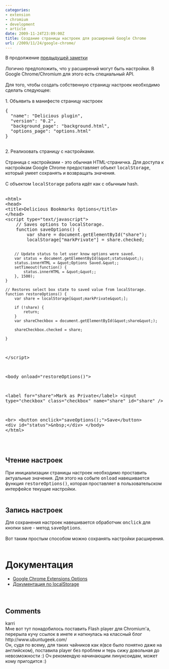 ```yaml
---
categories:
- extension
- chromium
- development
- article
date: 2009-11-24T23:09:00Z
title: Создание страницы настроек для расширений Google Chrome
url: /2009/11/24/google-chrome/
---
```


<div class='post'>
В продолжение <a href="http://atamanenko.blogspot.com/2009/11/delicious-bookmarks-google.html">предыдущей заметки</a><br />
<br />
Логично предположить, что у расширений могут быть настройки. В Google Chrome/Chromium для этого есть специальный API.<br />
<br />
Для того, чтобы создать собственную страницу настроек необходимо сделать следующее:<br />
<br />
1. Объявить в манифесте страницу настроек<br />
<pre class="brush:js; highlight: [5]">{
  "name": "Delicious plugin", 
  "version": "0.2", 
  "background_page": "background.html", 
  "options_page": "options.html"
}
</pre><br />
2. Реализовать страницу с настройками.<br />
<br />
Страница с настройками - это обычная HTML-страничка. Для доступа к настройкам Google Chrome предоставляет объект <tt>localStorage</tt>, который умеет сохранять и возвращать значения.<br />
<br />
С объектом <tt>localStorage</tt> работа идёт как с обычным hash. <br />
<br />
<pre class="brush:js; html-script: true; highlight:[09, 21, 20, 33, 41]">&lt;html&gt;
&lt;head&gt;
&lt;title&gt;Delicious Bookmarks Options&lt;/title&gt;
&lt;/head&gt;
&lt;script type=&quot;text/javascript&quot;&gt;
    // Saves options to localStorage.
    function saveOptions() {
        var share = document.getElementById(&quot;share&quot;);
        localStorage[&quot;markPrivate&quot;] = share.checked;

        // Update status to let user know options were saved.
        var status = document.getElementById(&quot;status&quot;);
        status.innerHTML = &quot;Options Saved.&quot;;
        setTimeout(function() {
            status.innerHTML = &quot;&quot;;
        }, 1500);
    }

    // Restores select box state to saved value from localStorage.
    function restoreOptions() {
        var share = localStorage[&quot;markPrivate&quot;];

        if (!share) {
            return;
        }
        var shareCheckbox = document.getElementById(&quot;share&quot;);

        shareCheckbox.checked = share;
        
    }
&lt;/script&gt;

&lt;body onload=&quot;restoreOptions()&quot;&gt;

&lt;label for=&quot;share&quot;&gt;Mark as Private&lt;/label&gt;
&lt;input type=&quot;checkbox&quot; class=&quot;checkbox&quot; name=&quot;share&quot; id=&quot;share&quot; /&gt;


&lt;br&gt;
&lt;button onclick=&quot;saveOptions();&quot;&gt;Save&lt;/button&gt;
&lt;div id=&quot;status&quot;&gt;&amp;nbsp;&lt;/div&gt;
&lt;/body&gt;
&lt;/html&gt;
</pre><br />
<h2>Чтение настроек</h2>При инициализации страницы настроек необходимо проставить актуальные значения. Для этого на событе <tt>onload</tt> навешивается функция <tt>restoreOptions()</tt>, которая проставляет в пользовательском интерфейсе текущие настройки. <br />
<br />
<h2>Запись настроек</h2>Для сохранения настроек навешивается обработчик <tt>onclick</tt> для кнопки save - метод <tt>saveOptions</tt>.<br />
<br />
Вот таким простым способом можно сохранять настройки расширения. <br />
<br />
<h1>Документация</h1><ul><li><a href="http://code.google.com/chrome/extensions/options.html">Google Chrome Extensions Options</a><br />
<li><a href="http://www.w3.org/TR/2009/WD-webstorage-20091029/#the-localstorage-attribute">Документация по localStorage</a></li><br />
<br />
</ul></div>
<h2>Comments</h2>
<div class='comments'>
<div class='comment'>
<div class='author'>karri</div>
<div class='content'>
Мне вот тут понадобилось поставить Flash player для Chromium&#39;a, перерыла кучу ссылок в инете и наткнулась на классный блог http://www.ubuntugeek.com/<br />Он, судя по всему, для таких чайников как я(все было понятно даже на английском), поставила player без проблем и терь сижу довольная до невозможности :) Оч рекомендую начинающим линуксоидам, может кому пригодится :)</div>
</div>
</div>
